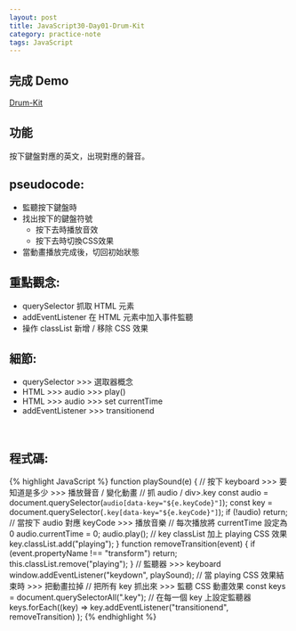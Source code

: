 ```yaml
---
layout: post
title: JavaScript30-Day01-Drum-Kit
category: practice-note
tags: JavaScript
---
```


## 完成 Demo 
[Drum-Kit][Drum-Kit] <br>

## 功能 
按下鍵盤對應的英文，出現對應的聲音。

## pseudocode:

- 監聽按下鍵盤時
- 找出按下的鍵盤符號
  - 按下去時播放音效
  - 按下去時切換CSS效果 
- 當動畫播放完成後，切回初始狀態


## 重點觀念:

- querySelector 抓取 HTML 元素
- addEventListener 在 HTML 元素中加入事件監聽
- 操作 classList 新增 / 移除 CSS 效果 

## 細節:

- querySelector >>> 選取器概念
- HTML >>> audio >>> play()
- HTML >>> audio >>> set currentTime
- addEventListener >>> transitionend
<br>

## 程式碼:

{% highlight JavaScript %}
  function playSound(e) {
    // 按下 keyboard >>> 要知道是多少 >>> 播放聲音 / 變化動畫
    // 抓 audio / div>.key
    const audio = document.querySelector(`audio[data-key="${e.keyCode}"]`);
    const key = document.querySelector(`.key[data-key="${e.keyCode}"]`);
    if (!audio) return;
    // 當按下 audio 對應 keyCode >>> 播放音樂
    // 每次播放將 currentTime 設定為 0
    audio.currentTime = 0;
    audio.play();
    // key classList 加上 playing CSS 效果
    key.classList.add("playing");
  }
  function removeTransition(event) {
    if (event.propertyName !== "transform") return;
    this.classList.remove("playing");
  }
  // 監聽器 >>> keyboard
  window.addEventListener("keydown", playSound);
  // 當 playing CSS 效果結束時 >>> 把動畫拉掉
  // 把所有 key 抓出來 >>> 監聽 CSS 動畫效果
  const keys = document.querySelectorAll(".key");
  // 在每一個 key 上設定監聽器
  keys.forEach((key) =>
    key.addEventListener("transitionend", removeTransition)
  );
{% endhighlight %}



[Drum-Kit]: https://kris3131.github.io/JavaScript30/01%20-%20JavaScript%20Drum%20Kit/index.html